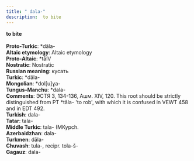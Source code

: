 ```yaml
---
title: " dala-"
description:  to bite
---
```

<strong> to bite</strong><br><br>
<strong>Proto-Turkic</strong>:  *dāla-<br>
<strong>Altaic etymology</strong>:  Altaic etymology<br>
<strong> Proto-Altaic</strong>:  *tā́lV<br>
<strong>Nostratic</strong>:  Nostratic<br>
<strong>Russian meaning</strong>:  кусать<br>
<strong>Turkic</strong>:  *dāla-<br>
<strong>Mongolian</strong>:  *dol[u]ɣa-<br>
<strong>Tungus-Manchu</strong>:  *dala-<br>
<strong>Comments</strong>:  ЭСТЯ 3, 134-136, Ашм. XIV, 120. This root should be strictly distinguished from PT *tāla- 'to rob', with which it is confused in VEWT 458 and in EDT 492.<br>
<strong>Turkish</strong>:  dala-<br>
<strong>Tatar</strong>:  tala-<br>
<strong>Middle Turkic</strong>:  tala- (MKypch.<br>
<strong>Azerbaidzhan</strong>:  dala-<br>
<strong>Turkmen</strong>:  dāla-<br>
<strong>Chuvash</strong>:  tula-, recipr. tola-š-<br>
<strong>Gagauz</strong>:  dala-<br>


